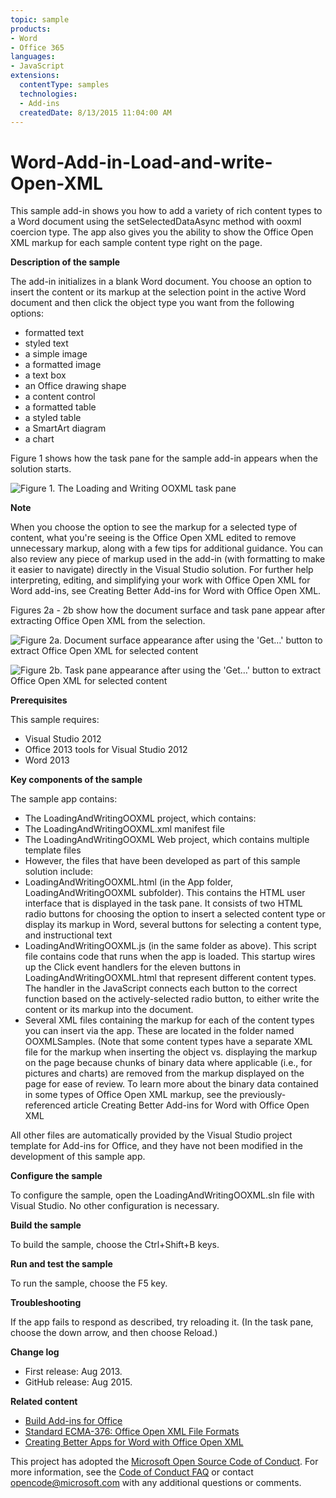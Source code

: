 ```yaml
---
topic: sample
products:
- Word
- Office 365
languages:
- JavaScript
extensions:
  contentType: samples
  technologies:
  - Add-ins
  createdDate: 8/13/2015 11:04:00 AM
---
```

# Word-Add-in-Load-and-write-Open-XML
This sample add-in shows you how to add a variety of rich content types to a Word document using the setSelectedDataAsync method with ooxml coercion type. The app also gives you the ability to show the Office Open XML markup for each sample content type right on the page.

**Description of the sample**

The add-in initializes in a blank Word document. You choose an option to insert the content or its markup at the selection point in the active Word document and then click the object type you want from the following options:

* formatted text
* styled text
* a simple image
* a formatted image
* a text box
* an Office drawing shape
* a content control
* a formatted table
* a styled table
* a SmartArt diagram
* a chart

Figure 1 shows how the task pane for the sample add-in appears when the solution starts.

![Figure 1. The Loading and Writing OOXML task pane](/description/9a7aa2da-4f99-4519-8cd1-f341060ff9beimage.png)

**Note**

When you choose the option to see the markup for a selected type of content, what you're seeing is the Office Open XML edited to remove unnecessary markup, along with a few tips for additional guidance. You can also review any piece of markup used in the add-in (with formatting to make it easier to navigate) directly in the Visual Studio solution. For further help interpreting, editing, and simplifying your work with Office Open XML for Word add-ins, see  Creating Better Add-ins for Word with Office Open XML.

Figures 2a - 2b show how the document surface and task pane appear after extracting Office Open XML from the selection.

![Figure 2a. Document surface appearance after using the 'Get…' button to extract Office Open XML for selected content](/description/70dee213-4853-47b2-abcf-55a982abb2c4image.png)

![Figure 2b. Task pane appearance after using the 'Get…' button to extract Office Open XML for selected content](/description/image.png)



**Prerequisites**

This sample requires:

* Visual Studio 2012
* Office 2013 tools for Visual Studio 2012
* Word 2013

**Key components of the sample**

The sample app contains:

* The LoadingAndWritingOOXML project, which contains:
* The LoadingAndWritingOOXML.xml manifest file
* The LoadingAndWritingOOXML Web project, which contains multiple template files
* However, the files that have been developed as part of this sample solution include:
* LoadingAndWritingOOXML.html (in the App folder, LoadingAndWritingOOXML subfolder). This contains the HTML user interface that is displayed in the task pane. It consists of two HTML radio buttons for choosing the option to insert a selected content type or display its markup in Word, several buttons for selecting a content type, and instructional text
* LoadingAndWritingOOXML.js (in the same folder as above). This script file contains code that runs when the app is loaded. This startup wires up the Click event handlers for the eleven buttons in LoadingAndWritingOOXML.html that represent different content types. The handler in the JavaScript connects each button to the correct function based on the actively-selected radio button, to either write the content or its markup into the document.
* Several XML files containing the markup for each of the content types you can insert via the app. These are located in the folder named OOXMLSamples. (Note that some content types have a separate XML file for the markup when inserting the object vs. displaying the markup on the page because chunks of binary data where applicable (i.e., for pictures and charts) are removed from the markup displayed on the page for ease of review. To learn more about the binary data contained in some types of Office Open XML markup, see the previously-referenced article  Creating Better Add-ins for Word with Office Open XML

All other files are automatically provided by the Visual Studio project template for Add-ins for Office, and they have not been modified in the development of this sample app.

**Configure the sample**

To configure the sample, open the LoadingAndWritingOOXML.sln file with Visual Studio. No other configuration is necessary.

**Build the sample**

To build the sample, choose the Ctrl+Shift+B keys.

**Run and test the sample**

To run the sample, choose the F5 key.

**Troubleshooting**

If the app fails to respond as described, try reloading it. (In the task pane, choose the down arrow, and then choose Reload.)

**Change log**

* First release: Aug 2013.
* GitHub release: Aug 2015.

**Related content**

* [Build Add-ins for Office](http://msdn.microsoft.com/en-us/library/office/jj220060.aspx)
* [Standard ECMA-376: Office Open XML File Formats](http://www.ecma-international.org/publications/standards/Ecma-376.htm)
* [Creating Better Apps for Word with Office Open XML](http://msdn.microsoft.com/EN-US/library/office/apps/dn423225.aspx)

 


This project has adopted the [Microsoft Open Source Code of Conduct](https://opensource.microsoft.com/codeofconduct/). For more information, see the [Code of Conduct FAQ](https://opensource.microsoft.com/codeofconduct/faq/) or contact [opencode@microsoft.com](mailto:opencode@microsoft.com) with any additional questions or comments.
